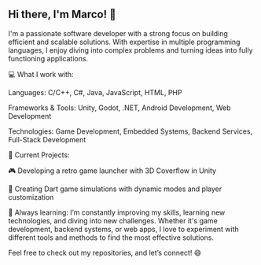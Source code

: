 ## Hi there, I'm Marco! 👋
I'm a passionate software developer with a strong focus on building efficient and scalable solutions. With expertise in multiple programming languages, I enjoy diving into complex problems and turning ideas into fully functioning applications.

💻 What I work with:

Languages: C/C++, C#, Java, JavaScript, HTML, PHP

Frameworks & Tools: Unity, Godot, .NET, Android Development, Web Development

Technologies: Game Development, Embedded Systems, Backend Services, Full-Stack Development

🚀 Current Projects:

🎮 Developing a retro game launcher with 3D Coverflow in Unity

🎯 Creating Dart game simulations with dynamic modes and player customization

🌱 Always learning:
I’m constantly improving my skills, learning new technologies, and diving into new challenges. 
Whether it's game development, backend systems, or web apps, I love to experiment with different tools and methods to find the most effective solutions.

Feel free to check out my repositories, and let’s connect! 😄
